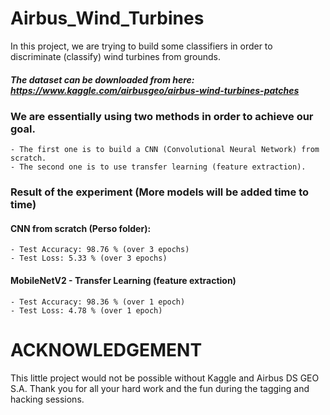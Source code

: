 # Airbus_Wind_Turbines

In this project, we are trying to build some classifiers in order to discriminate (classify) wind turbines from grounds.
##### The dataset can be downloaded from here: https://www.kaggle.com/airbusgeo/airbus-wind-turbines-patches

### We are essentially using two methods in order to achieve our goal.
    - The first one is to build a CNN (Convolutional Neural Network) from scratch.
    - The second one is to use transfer learning (feature extraction).
    
### Result of the experiment (More models will be added time to time)

#### CNN from scratch (Perso folder):
    - Test Accuracy: 98.76 % (over 3 epochs)
    - Test Loss: 5.33 % (over 3 epochs)
#### MobileNetV2 - Transfer Learning (feature extraction)
    - Test Accuracy: 98.36 % (over 1 epoch)
    - Test Loss: 4.78 % (over 1 epoch)

# ACKNOWLEDGEMENT
This little project would not be possible without Kaggle and Airbus DS GEO S.A. Thank you for all your hard work and the fun during the tagging and hacking sessions.
